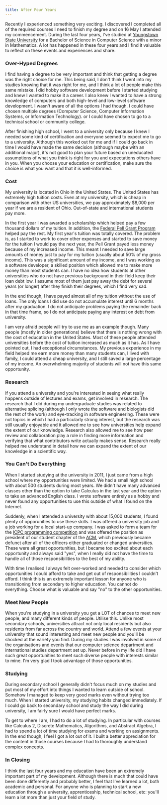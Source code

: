 ```yaml
---
title: After Four Years
---
```


Recently I experienced something very exciting. I discovered I completed all of
the required courses I need to finish my degree and on 16 May I attended my
commencement. During the last four years, I've studied at
[Youngstown State University](http://ysu.edu) for a Bachelor of Science in
Computer Science with a minor in Mathematics. A lot has happened in these four
years and I find it valuable to reflect on these events and experiences and
share.

### Over-Hyped Degrees

I find having a degree to be very important and think that getting a degree was
the right choice for me. This being said, I don't think I went into my studies
knowing that it was right for me, and I think a lot of people make this same
mistake. I did hobby software development before I started studying and knew I
wanted to make it a career. I also knew I wanted to have a strong knowledge of
computers and both high-level and low-level software development. I wasn't aware
of all the options I had though. I could have chosen multiple degrees (Computer
Science, Computer Information Systems, or Information Technology). or I could
have chosen to go to a technical school or community college.

After finishing high school, I went to a university only because I knew I needed
some kind of certification and everyone seemed to expect me to go to a
university. Although this worked out for me and if I could go back in time I
would have made the same decision (although maybe with an additional major),
it's not good to plan your future based on uneducated assumptions of what you
think is right for you and expectations others have in you. When you choose your
education or certification, make sure the choice is what you want and that it is
well-informed.

### Cost

My university is located in Ohio in the United States. The United States has
extremely high tuition costs. Even at my university, which is cheap in
comparison with other US universities, we pay approximately $8,000 per year if
we are a resident of Ohio. Out-of-state and international students pay more.

In the first year I was awarded a scholarship which helped pay a few thousand
dollars of my tuition. In addition, the
[Federal Pell Grant Program](http://www2.ed.gov/programs/fpg/index.html) helped
pay the rest. My first year's tuition was totally covered. The problem is, as I
started to work to cover other expenses and started to save money for the
tuition I would pay the next year, the Pell Grant payed less money because of my
increased income. This meant I needed to save large amounts of money just to pay
for my tuition (usually about 50% of my gross income). This was a significant
amount of my income, and I was working as a software developer, a skilled
position which allowed me to make more money than most students can. I have no
idea how students at other universities who do not have previous background in
their field keep their loan debt low. I assume most of them just pay away the
debt for several years (or longer) after they finish their degrees, which I find
very sad.

In the end though, I have payed almost all of my tuition without the use of
loans. The only loans I did use do not accumulate interest until 6 months after
my graduation. I do not anticipate problems paying the remainder back in that
time frame, so I do not anticipate paying any interest on debt from university.

I am very afraid people will try to use me as an example though. Many people
(mostly in older generations) believe that there is nothing wrong with the cost
of education in the United States. Most of these people attended universities
before the cost of tuition increased as much as it has. As I have pointed out, I
had exceptional circumstances. My previous experience in my field helped me earn
more money than many students can, I lived with family, I could attend a cheap
university, and I still saved a large percentage of my income. An overwhelming
majority of students will not have this same opportunity.

### Research

If you attend a university and you're interested in seeing what really happens
outside of lectures and exams, get involved in research. The research that I did
during my undergraduate studies was related to alternative splicing (although I
only wrote the software and biologists did the rest of the work) and
eye-tracking in software engineering. These were not topics in which I had a
particularly strong interest, but the research was still usually enjoyable and
it allowed me to see how universities help expand the extent of our knowledge.
Research also allowed me to see how peer review and collaboration play a role in
finding more information and verifying that what contributors write actually
makes sense. Research really helped me understand in detail how we can expand
the extent of our knowledge in a scientific way.

### You Can't Do Everything

When I started studying at the university in 2011, I just came from a high
school where my opportunities were limited. We had a small high school with
about 500 students during most years. We didn't have many advanced classes other
than the option to take Calculus in the last year and the option to take an
advanced English class. I wrote software entirely as a hobby and never found any
opportunities to use this outside of what I found on the Internet.

Suddenly, when I attended a university with about 15,000 students, I found
plenty of opporunities to use these skills. I was offered a university job and a
job working for a local start-up company. I was asked to form a team for the
[ICPC programming competition](http://icpc.baylor.edu/) and was offered the
position as president of our student chapter of the [ACM](http://www.acm.org/),
which previously became defunct after all of the officers either graduated or
changed universities. These were all great opportunities, but I became too
excited about each opportunity and always said "yes", when I really did not have
the time to handle all of those responsibilities to the best of my ability.

With time I realised I always felt over-worked and needed to consider which
opportunities I could afford to take and get out of responsibilities I couldn't
afford. I think this is an extremely important lesson for anyone who is
transitioning from secondary to higher education. You cannot do everything.
Choose what is valuable and say "no" to the other opportunities.

### Meet New People

When you're studying in a university you get a LOT of chances to meet new
people, and many different kinds of people. Utilise this. Unlike most secondary
schools, universities attract not only local residents but also residents from
far across the country and world. Attend a few events at your university that
sound interesting and meet new people and you'll be shocked at the variety you
find. During my studies I was involved in some of the organisations and events
that our computer science department and international studies department set
up. Never before in my life did I have such great opportunities to meet such
diverse people with interests similar to mine. I'm very glad I took advantage of
those opportunities.

### Studying

During secondary school I generally didn't focus much on my studies and put most
of my effort into things I wanted to learn outside of school. Somehow I managed
to keep very good marks even without trying too much. When I started university,
my studying habits changed immediately. If I could go back to secondary school
and study the way I did during university, I am fairly sure I would have perfect
marks.

To get to where I am, I had to do a lot of studying. In particular with courses
like Calculus 2, Discrete Mathematics, Algorithms, and Abstract Algebra, I had
to spend a lot of time studying for exams and working on assignments. In the end
though, I feel I got a lot out of it. I built a better appreciation for the
content in those courses because I had to thoroughly understand complex
concepts.

### In Closing

I think the last four years and my education have been an extremely important
part of my development. Although there is much that could have been done
differently and probably better, I feel that I've learned a lot, both academic
and personal. For anyone who is planning to start a new education through a
university, apprenticeship, technical school, etc: you'll learn a lot more than
just your field of study.
